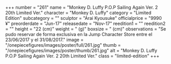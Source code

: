 +++
number = "261"
name = "Monkey D. Luffy P.O.P Sailing Again Ver. 2 20th Limited Ver."
character = "Monkey D. Luffy"
category = "Limited Edition"
subcategory = ""
sculptor = "Arai Kyousuke"
officialprice = "9990 ¥"
preorderdate = "Jun-17"
releasedate = "Nov-17"
reedition1 = ""
reedition2 = ""
height = "22 (cm)"
weight = " (g)"
boxsize = " (cm)"
observations = "Se pudo reservar de forma exclusiva en la Jump Character Store entre el 23/06/2017 y el 31/08/2017."
image = "/onepiecefigures/images/poster/full/261.jpg"
thumb = "/onepiecefigures/images/poster/thumb/261.jpg"
alt = "Monkey D. Luffy P.O.P Sailing Again Ver. 2 20th Limited Ver."
class = "limited-edition"
+++
